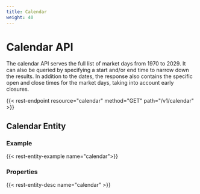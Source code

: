 ```yaml
---
title: Calendar
weight: 40
---
```


# Calendar API
The calendar API serves the full list of market days from 1970 to 2029.
It can also be queried by specifying a start and/or end time to narrow
down the results. In addition to the dates, the response also contains
the specific open and close times for the market days, taking into
account early closures.

{{< rest-endpoint resource="calendar" method="GET" path="/v1/calendar" >}}

## Calendar Entity

### Example
{{< rest-entity-example name="calendar">}}

### Properties
{{< rest-entity-desc name="calendar" >}}

